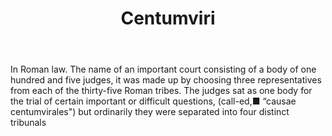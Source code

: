 ---
title: Centumviri
letter: C
permalink: "/definitions/bld-centumviri.html"
body: In Roman law. The name of an important court consisting of a body of one hundred
  and five judges, it was made up by choosing three representatives from each of the
  thirty-five Roman tribes. The judges sat as one body for the trial of certain important
  or difficult questions, (call-ed,■ “causae centumvirales") but ordinarily they were
  separated into four distinct tribunals
published_at: '2018-07-07'
source: Black's Law Dictionary 2nd Ed (1910)
layout: post
---